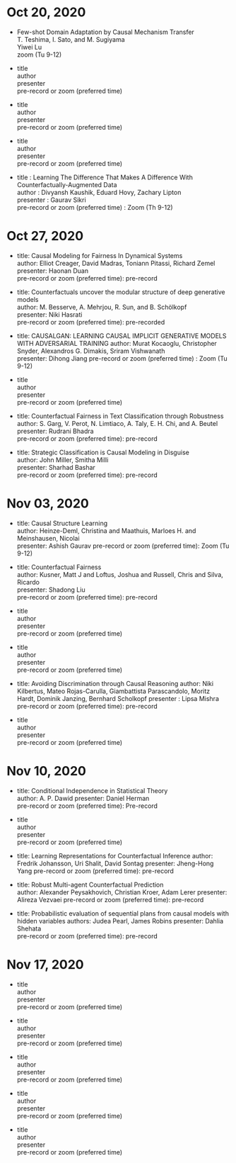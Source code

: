 # 	Oct 20, 2020	
 *  Few-shot Domain Adaptation by Causal Mechanism Transfer   
    T. Teshima, I. Sato, and M. Sugiyama    
    Yiwei Lu   
    zoom (Tu 9-12)   
    
 *   title   
    author   
    presenter   
    pre-record or zoom (preferred time)    
    
 *   title   
    author   
    presenter   
    pre-record or zoom (preferred time)    
   
 *   title   
    author   
    presenter   
    pre-record or zoom (preferred time)    
    
 *   title : Learning The Difference That Makes A Difference With Counterfactually-Augmented Data  
    author : Divyansh Kaushik, Eduard Hovy, Zachary Lipton     
    presenter : Gaurav Sikri     
    pre-record or zoom (preferred time) : Zoom (Th 9-12)      
    
#	Oct 27, 2020				
 *  title: Causal Modeling for Fairness In Dynamical Systems   
    author: Elliot Creager, David Madras, Toniann Pitassi, Richard Zemel    
    presenter: Haonan Duan   
    pre-record or zoom (preferred time): pre-record    
   
 *   title: Counterfactuals uncover the modular structure of deep generative models    
    author: M. Besserve, A. Mehrjou, R. Sun, and B. Schölkopf          
    presenter: Niki Hasrati       
    pre-record or zoom (preferred time): pre-recorded           
    
 *   title:  CAUSALGAN: LEARNING CAUSAL IMPLICIT GENERATIVE MODELS WITH ADVERSARIAL TRAINING
    author:  Murat Kocaoglu, Christopher Snyder, Alexandros G. Dimakis, Sriram Vishwanath  
    presenter: Dihong Jiang
    pre-record or zoom (preferred time) : Zoom (Tu 9-12)
    
 *   title   
    author   
    presenter   
    pre-record or zoom (preferred time)    
    
 *   title: Counterfactual Fairness in Text Classification through Robustness   
    author: S. Garg, V. Perot, N. Limtiaco, A. Taly, E. H. Chi, and A. Beutel          
    presenter: Rudrani Bhadra    
    pre-record or zoom (preferred time): pre-record    

 *   title: Strategic Classification is Causal Modeling in Disguise          
    author: John Miller, Smitha Milli       
    presenter: Sharhad Bashar       
    pre-record or zoom (preferred time): pre-record          
    
#	Nov 03, 2020		
 *  title: Causal Structure Learning   
    author: Heinze-Deml, Christina and Maathuis, Marloes H. and Meinshausen, Nicolai    
    presenter: Ashish Gaurav
    pre-record or zoom (preferred time): Zoom (Tu 9-12)
    
 *   title: Counterfactual Fairness   
    author: Kusner, Matt J and Loftus, Joshua and Russell, Chris and Silva, Ricardo          
    presenter: Shadong Liu          
    pre-record or zoom (preferred time): pre-record          
    
 *   title   
    author   
    presenter   
    pre-record or zoom (preferred time)    
    
 *   title   
    author   
    presenter   
    pre-record or zoom (preferred time)    
    
 *   title: Avoiding Discrimination through Causal Reasoning
    author: Niki Kilbertus, Mateo Rojas-Carulla, Giambattista Parascandolo, Moritz Hardt, Dominik Janzing, Bernhard Scholkopf
    presenter : Lipsa Mishra   
    pre-record or zoom (preferred time): pre-record
    
 *   title   
    author   
    presenter      
    pre-record or zoom (preferred time)    
    
#	Nov 10, 2020			
 *  title: Conditional Independence in Statistical Theory  
    author: A. P. Dawid 
    presenter: Daniel Herman  
    pre-record or zoom (preferred time): Pre-record    
    
 *   title   
    author   
    presenter   
    pre-record or zoom (preferred time)    
    
 *   title: Learning Representations for Counterfactual Inference 
    author: Fredrik Johansson, Uri Shalit, David Sontag
    presenter: Jheng-Hong Yang
    pre-record or zoom (preferred time): pre-record
   
 *  title: Robust Multi-agent Counterfactual Prediction   
    author: Alexander Peysakhovich, Christian Kroer, Adam Lerer
    presenter: Alireza Vezvaei
    pre-record or zoom (preferred time): pre-record    
    
 *   title: Probabilistic evaluation of sequential plans from causal models with hidden variables
    authors: Judea Pearl, James Robins
    presenter: Dahlia Shehata          
    pre-record or zoom (preferred time): pre-record   
    
#	Nov 17, 2020
 *  title   
    author    
    presenter  
    pre-record or zoom (preferred time)    
   
 *   title   
    author   
    presenter   
    pre-record or zoom (preferred time)    
    
 *   title   
    author   
    presenter   
    pre-record or zoom (preferred time)    
   
 *   title   
    author   
    presenter   
    pre-record or zoom (preferred time)    
    
 *   title   
    author   
    presenter      
    pre-record or zoom (preferred time)    
